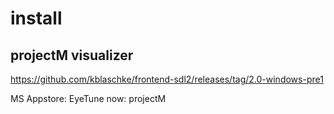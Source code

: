 

# install

## projectM visualizer
https://github.com/kblaschke/frontend-sdl2/releases/tag/2.0-windows-pre1

MS Appstore: EyeTune
now: projectM





